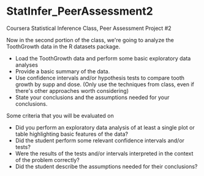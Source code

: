 # StatInfer_PeerAssessment2
Coursera Statistical Inference Class, Peer Assessment Project #2

Now in the second portion of the class, we're going to analyze the ToothGrowth data in the R datasets package. 

* Load the ToothGrowth data and perform some basic exploratory data analyses 
* Provide a basic summary of the data.
* Use confidence intervals and/or hypothesis tests to compare tooth growth by supp and dose. (Only use the techniques from class, even if there's other approaches worth considering)
* State your conclusions and the assumptions needed for your conclusions. 

Some criteria that you will be evaluated on

* Did you perform an exploratory data analysis of at least a single plot or table highlighting basic features of the data?
* Did the student perform some relevant confidence intervals and/or tests?
* Were the results of the tests and/or intervals interpreted in the context of the problem correctly? 
* Did the student describe the assumptions needed for their conclusions?

